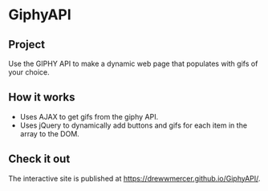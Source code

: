 # GiphyAPI

## Project  
Use the GIPHY API to make a dynamic web page that populates with gifs of your choice. 

## How it works
- Uses AJAX to get gifs from the giphy API. 
- Uses jQuery to dynamically add buttons and gifs for each item in the array to the DOM. 

## Check it out
The interactive site is published at https://drewwmercer.github.io/GiphyAPI/.
